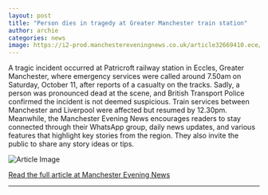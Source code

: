 ```yaml
---
layout: post
title: "Person dies in tragedy at Greater Manchester train station"
author: archie
categories: news
image: https://i2-prod.manchestereveningnews.co.uk/article32669410.ece/ALTERNATES/s1200/1_JH_MEN_131025_PATRICROFT.jpg
---
```

A tragic incident occurred at Patricroft railway station in Eccles, Greater Manchester, where emergency services were called around 7.50am on Saturday, October 11, after reports of a casualty on the tracks. Sadly, a person was pronounced dead at the scene, and British Transport Police confirmed the incident is not deemed suspicious. Train services between Manchester and Liverpool were affected but resumed by 12.30pm. Meanwhile, the Manchester Evening News encourages readers to stay connected through their WhatsApp group, daily news updates, and various features that highlight key stories from the region. They also invite the public to share any story ideas or tips.

![Article Image](https://i2-prod.manchestereveningnews.co.uk/article32669410.ece/ALTERNATES/s1200/1_JH_MEN_131025_PATRICROFT.jpg)

[Read the full article at Manchester Evening News](https://www.manchestereveningnews.co.uk/news/greater-manchester-news/person-dies-tragedy-greater-manchester-32669376)

---
